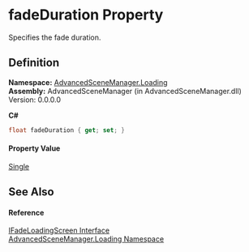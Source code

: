 # fadeDuration Property


Specifies the fade duration.



## Definition
**Namespace:** <a href="N_AdvancedSceneManager_Loading.md">AdvancedSceneManager.Loading</a>  
**Assembly:** AdvancedSceneManager (in AdvancedSceneManager.dll) Version: 0.0.0.0

**C#**
``` C#
float fadeDuration { get; set; }
```



#### Property Value
<a href="https://learn.microsoft.com/dotnet/api/system.single" target="_blank" rel="noopener noreferrer">Single</a>

## See Also


#### Reference
<a href="T_AdvancedSceneManager_Loading_IFadeLoadingScreen.md">IFadeLoadingScreen Interface</a>  
<a href="N_AdvancedSceneManager_Loading.md">AdvancedSceneManager.Loading Namespace</a>  
